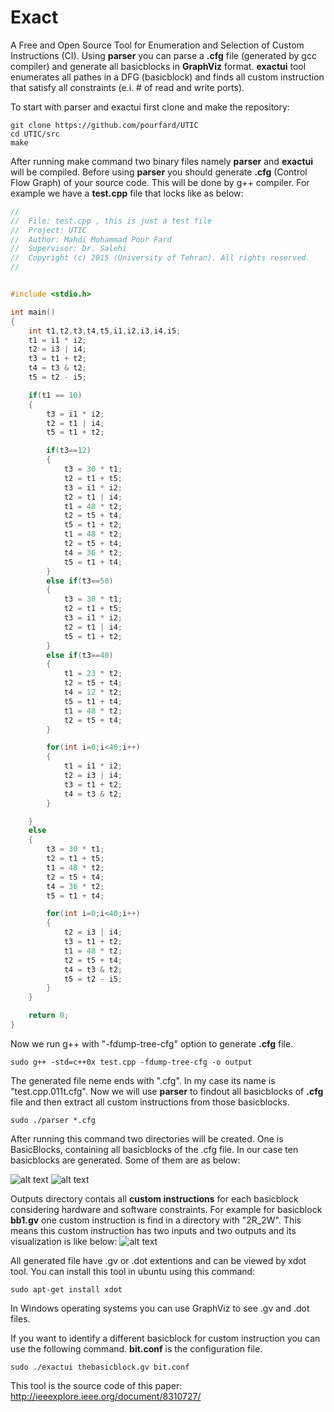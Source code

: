# Exact


A Free and Open Source Tool for Enumeration and Selection of Custom Instructions (CI). Using **parser** you can parse a **.cfg** file (generated by gcc compiler) and generate all basicblocks in **GraphViz** format. **exactui** tool enumerates all pathes in a DFG (basicblock) and finds all custom instruction that satisfy all constraints (e.i. # of read and write ports).

To start with parser and exactui first clone and make the repository:

```
git clone https://github.com/pourfard/UTIC
cd UTIC/src
make
```

After running make command two binary files namely **parser** and **exactui** will be compiled. Before using **parser** you should generate **.cfg** (Control Flow Graph) of your source code. This will be done by g++ compiler. For example we have a **test.cpp** file that locks like as below:

```cpp
//
//  File: test.cpp , this is just a test file
//  Project: UTIC
//  Author: Mahdi Mohammad Pour Fard
//  Supervisor: Dr. Salehi
//  Copyright (c) 2015 (University of Tehran). All rights reserved.
//


#include <stdio.h>

int main()
{
	int t1,t2,t3,t4,t5,i1,i2,i3,i4,i5;
	t1 = i1 * i2;
	t2 = i3 | i4;
	t3 = t1 + t2;
	t4 = t3 & t2;
	t5 = t2 - i5;

	if(t1 == 10)
	{
	    t3 = i1 * i2;
        t2 = t1 | i4;
        t5 = t1 + t2;

        if(t3==12)
        {
            t3 = 30 * t1;
            t2 = t1 + t5;
            t3 = i1 * i2;
            t2 = t1 | i4;
            t1 = 48 * t2;
            t2 = t5 + t4;
            t5 = t1 + t2;
            t1 = 48 * t2;
            t2 = t5 + t4;
            t4 = 36 * t2;
            t5 = t1 + t4;
        }
        else if(t3==50)
        {
            t3 = 30 * t1;
            t2 = t1 + t5;
            t3 = i1 * i2;
            t2 = t1 | i4;
            t5 = t1 + t2;
        }
        else if(t3==40)
        {
            t1 = 23 * t2;
            t2 = t5 + t4;
            t4 = 12 * t2;
            t5 = t1 + t4;
            t1 = 48 * t2;
            t2 = t5 + t4;
        }

        for(int i=0;i<40;i++)
        {
            t1 = i1 * i2;
            t2 = i3 | i4;
            t3 = t1 + t2;
            t4 = t3 & t2;
        }

	}
	else
	{
	    t3 = 30 * t1;
        t2 = t1 + t5;
        t1 = 48 * t2;
        t2 = t5 + t4;
        t4 = 36 * t2;
        t5 = t1 + t4;

        for(int i=0;i<40;i++)
        {
            t2 = i3 | i4;
            t3 = t1 + t2;
            t1 = 48 * t2;
            t2 = t5 + t4;
            t4 = t3 & t2;
            t5 = t2 - i5;
        }
	}

	return 0;
}
```

Now we run g++ with "-fdump-tree-cfg" option to generate **.cfg** file.

```
sudo g++ -std=c++0x test.cpp -fdump-tree-cfg -o output
```

The generated file neme ends with ".cfg". In my case its name is "test.cpp.011t.cfg". Now we will use **parser** to findout all basicblocks of **.cfg** file and then extract all custom instructions from those basicblocks. 

```
sudo ./parser *.cfg
```

After running this command two directories will be created. One is BasicBlocks, containing all basicblocks of the .cfg file. In our case ten basicblocks are generated. Some of them are as below:

![alt text](img/1.png)
![alt text](img/2.png)

Outputs directory contais all **custom instructions** for each basicblock considering hardware and software constraints. For example for basicblock **bb1.gv** one custom instruction is find in a directory with "2R_2W". This means this custom instruction has two inputs and two outputs and its visualization is like below:
![alt text](img/3.png)

All generated file have .gv or .dot extentions and can be viewed by xdot tool. You can install this tool in ubuntu using this command:

```
sudo apt-get install xdot
```

In Windows operating systems you can use GraphViz to see .gv and .dot files.


If you want to identify a different basicblock for custom instruction you can use the following command. **bit.conf** is the configuration file.

```
sudo ./exactui thebasicblock.gv bit.conf
```

This tool is the source code of this paper: http://ieeexplore.ieee.org/document/8310727/
